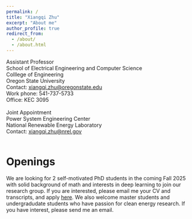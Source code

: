 ```yaml
---
permalink: /
title: "Xiangqi Zhu"
excerpt: "About me"
author_profile: true
redirect_from: 
  - /about/
  - /about.html
---
```


Assistant Professor 
<br>
School of Electrical Engineering and Computer Science 
<br>
Colllege of Engineering 
<br>
Oregon State University 
<br> 
Contact: xiangqi.zhu@oregonstate.edu
<br> 
Work phone: 541-737-5733
<br> 
Office: KEC 3095
<br> 
<br> 
Joint Appointment 
<br>
Power System Engineering Center 
<br>
National Renewable Energy Laboratory
<br> 
Contact: xiangqi.zhu@nrel.gov
<br> 
<br> 


Openings
==
We are looking for 2 self-motivated PhD students in the coming Fall 2025 with solid background of math and interests in deep learning to join our research group. If you are interested, please email me your CV and transcripts, and apply <a href="https://gradschool.oregonstate.edu/admissions">here</a>. 
We also welcome master students and undergradudate students who have passion for clean energy research. If you have interest, please send me an email. 
